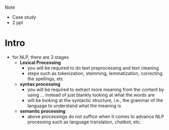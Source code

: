>[!NOTE]
>- Case study
>- 2 ppl

# Intro
- for NLP, there are 3 stages
	- **Lexical Processing**
		- you will be required to do text preprocessing and text cleaning
		- steps such as tokenization, stemming, lemmatization, correcting the spellings, etc
	- **syntax processing**
		- you will be required to extract more meaning from the content by using ... instead of just blankly looking at what the words are 
		- will be looking at the syntactic structure, i.e., the grammar of the language to understand what the meaning is 
	- **semantic processing**
		- above processings do not suffice when it comes to advance NLP processing such as language translation, chatbot, etc.
